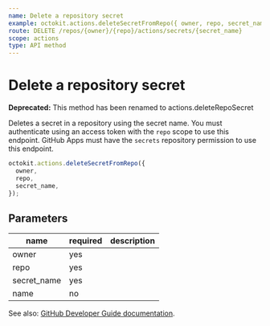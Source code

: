 ```yaml
---
name: Delete a repository secret
example: octokit.actions.deleteSecretFromRepo({ owner, repo, secret_name })
route: DELETE /repos/{owner}/{repo}/actions/secrets/{secret_name}
scope: actions
type: API method
---
```


# Delete a repository secret

**Deprecated:** This method has been renamed to actions.deleteRepoSecret

Deletes a secret in a repository using the secret name. You must authenticate using an access token with the `repo` scope to use this endpoint. GitHub Apps must have the `secrets` repository permission to use this endpoint.

```js
octokit.actions.deleteSecretFromRepo({
  owner,
  repo,
  secret_name,
});
```

## Parameters

<table>
  <thead>
    <tr>
      <th>name</th>
      <th>required</th>
      <th>description</th>
    </tr>
  </thead>
  <tbody>
    <tr><td>owner</td><td>yes</td><td>

</td></tr>
<tr><td>repo</td><td>yes</td><td>

</td></tr>
<tr><td>secret_name</td><td>yes</td><td>

</td></tr>
<tr><td>name</td><td>no</td><td>

</td></tr>
  </tbody>
</table>

See also: [GitHub Developer Guide documentation](https://developer.github.com/v3/actions/secrets/#delete-a-repository-secret).
